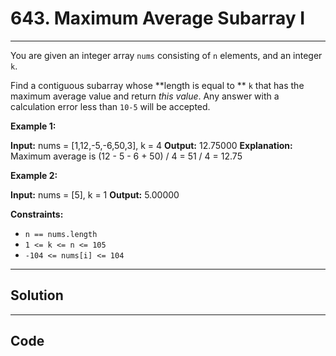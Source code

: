 # 643. Maximum Average Subarray I

---

You are given an integer array `nums` consisting of `n` elements, and an integer `k`.

Find a contiguous subarray whose **length is equal to ** `k` that has the maximum average value and return _this value_. Any answer with a calculation error less than `10-5` will be accepted.

 

**Example 1:**


**Input:** nums = [1,12,-5,-6,50,3], k = 4
**Output:** 12.75000
**Explanation:** Maximum average is (12 - 5 - 6 + 50) / 4 = 51 / 4 = 12.75


**Example 2:**


**Input:** nums = [5], k = 1
**Output:** 5.00000


 

**Constraints:**

  * `n == nums.length`
  * `1 <= k <= n <= 105`
  * `-104 <= nums[i] <= 104`

---

## Solution



---

## Code
```python


```